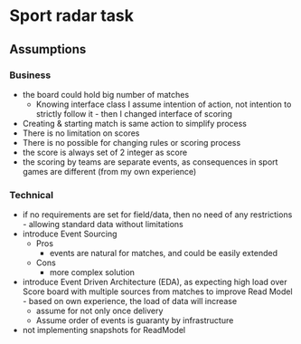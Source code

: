 # Sport radar task

## Assumptions

### Business

* the board could hold big number of matches
  * Knowing interface class I assume intention of action, not intention to strictly follow it - then I changed interface of scoring
* Creating & starting match is same action to simplify process
* There is no limitation on scores
* There is no possible for changing rules or scoring process
* the score is always set of 2 integer as score
* the scoring by teams are separate events, as consequences in sport games are different (from my own experience)

### Technical

* if no requirements are set for field/data, then no need of any restrictions - allowing standard data without
  limitations
* introduce Event Sourcing
    * Pros
      * events are natural for matches, and could be easily extended 
    * Cons
        * more complex solution
* introduce Event Driven Architecture (EDA), as expecting high load over Score board with multiple sources from matches
  to improve Read Model - based on own experience, the load of data will increase
  * assume for not only once delivery
  * Assume order of events is guaranty by infrastructure
* not implementing snapshots for ReadModel